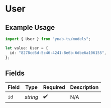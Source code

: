 # User

## Example Usage

```typescript
import { User } from "ynab-ts/models";

let value: User = {
  id: "8278cd6d-5c46-4241-8e6b-6dbe6a106155",
};
```

## Fields

| Field              | Type               | Required           | Description        |
| ------------------ | ------------------ | ------------------ | ------------------ |
| `id`               | *string*           | :heavy_check_mark: | N/A                |